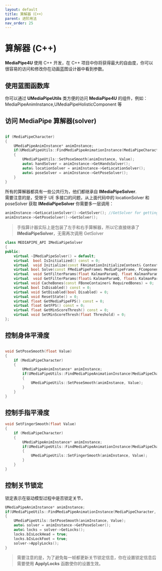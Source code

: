 ```yaml
---
layout: default
title: 算解器（C++）
parent: 进阶用法
nav_order: 25
---
```

# 算解器 (C++)
   
**MediaPipe4U** 使用 C++ 开发，在 C++ 项目中你将获得最大的自由度，你可以很容易的访问和修改你在动画蓝图设计器中看到参数。

## 使用蓝图函数库

你可以通过 **UMediaPipeUtils** 类方便的访问 **MediaPipe4U** 的组件，例如： MediaPipeAnimInstance,UMediaPipeHolisticComponent 等

## 访问 MediaPipe 算解器(solver)

```cpp

if (MediaPipeCharacter)
{
    UMediaPipeAnimInstance* animInstance;
    if(UMediaPipeUtils::FindMediaPipeAnimationInstance(MediaPipeCharacter, animInstance))
    {
        UMediaPipeUtils::SetPoseSmooth(animInstance, Value);
        auto& handSolver = animInstance->GetHandsSolver();
        auto& locationSolver = animInstance->GetLocationSolver();
        auto& poseSolver = animInstance->GetPoseSolver();
    }
}
```

所有的算解器都具有一些公共行为，他们都继承自 **IMediaPipeSolver**.    
需要注意的是，受限于 UE 多接口的问题，从上面代码中的 locationSolver 和 poseSolver 获取 **IMediaPipeSolver** 你需要多一层调用：

```cpp
animInstance->GetLocationSolver()->GetSolver(); //GetSolver for getting IMediaPipeSolver
animInstance->GetPoseSolver()->GetSolver();
```
> 手指算计器实际上是包装了左手和右手算解器，所以它直接继承了 **IMediaPipeSolver**，无需再次调用 GetSolver

```cpp
class MEDIAPIPE_API IMediaPipeSolver
{
public:
	virtual ~IMediaPipeSolver() = default;
	virtual  bool IsInitialized() const = 0;
	virtual  void Initialize(const FAnimationInitializeContext& Context, const FHumanoidBoneSettings& BoneSettings) = 0;
	virtual bool Solve(const FMediaPipeFrame& MediaPipeFrame, FComponentSpacePoseContext& Output, float Alpha = 1.0f) = 0;
	virtual  void SetFilterParams(float KalmanParamQ, float KalmanParamR, float Smooth) = 0;
	virtual  void GetFilterParams(float& KalmanParamQ, float& KalmanParamR, float& Smooth) = 0;
	virtual void CacheBones(const FBoneContainer& RequiredBones) = 0;
	virtual bool IsDisabled() const = 0;
	virtual void SetDisabled(bool Disabled) = 0;
	virtual void ResetState() = 0;
	virtual float GetMediaPipeFPS() const = 0;
	virtual float GetFPS() const = 0;
	virtual float GetMinScoreThresh() const = 0;
	virtual void SetMinScoreThresh(float Threshold) = 0;
};
```

## 控制身体平滑度

```cpp

void SetPoseSmooth(float Value)
{
	if (MediaPipeCharacter)
	{
		UMediaPipeAnimInstance* animInstance;
		if(UMediaPipeUtils::FindMediaPipeAnimationInstance(MediaPipeCharacter, animInstance))
		{
			UMediaPipeUtils::SetPoseSmooth(animInstance, Value);
		}
	}
}

```

## 控制手指平滑度
```cpp
void SetFingerSmooth(float Value)
{
	if (MediaPipeCharacter)
	{
		UMediaPipeAnimInstance* animInstance;
		if(UMediaPipeUtils::FindMediaPipeAnimationInstance(MediaPipeCharacter, animInstance))
		{
			UMediaPipeUtils::SetFingerSmooth(animInstance, Value);
		}
	}
}
```

## 控制关节锁定

锁定表示在驱动模型过程中是否锁定关节，

```cpp
UMediaPipeAnimInstance* animInstance;
if(UMediaPipeUtils::FindMediaPipeAnimationInstance(MediaPipeCharacter, animInstance))
{
    UMediaPipeUtils::SetPoseSmooth(animInstance, Value);
    auto& solver = animInstance->GetPoseSolver();
    auto& locks = solver->GetLocks();
    locks.bIsLockHead = true;
    locks.bIsLockFoot = true;
    solver->ApplyLocks();
}
```

>需要注意的是，为了避免每一帧都更新关节锁定信息，你在设置锁定信息后需要使用 **ApplyLocks** 函数使你的设置生效。
